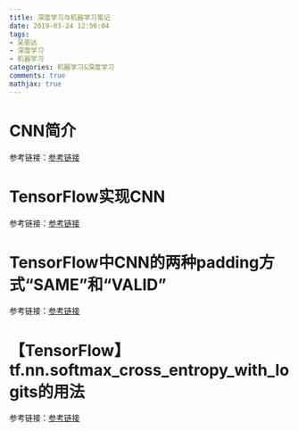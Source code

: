 ```yaml
---
title: 深度学习与机器学习笔记
date: 2019-03-24 12:56:04
tags:
- 吴恩达
- 深度学习
- 机器学习
categories: 机器学习&深度学习
comments: true
mathjax: true
---
```

# CNN简介
参考链接：[参考链接](http://www.cnblogs.com/yangmang/p/7239424.html)
# TensorFlow实现CNN
参考链接：[参考链接](https://www.cnblogs.com/yangmang/p/7528935.html)
# TensorFlow中CNN的两种padding方式“SAME”和“VALID”
参考链接：[参考链接](https://blog.csdn.net/wuzqChom/article/details/74785643)
# 【TensorFlow】tf.nn.softmax_cross_entropy_with_logits的用法
参考链接：[参考链接](https://blog.csdn.net/mao_xiao_feng/article/details/53382790)

